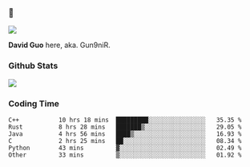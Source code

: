 ### 👋

![](https://komarev.com/ghpvc/?username=Gun9niR&label=Total+Views)

**David Guo** here, aka. Gun9niR.

### Github Stats

<img src="https://github-readme-stats.vercel.app/api?username=Gun9niR&count_private=true&show_icons=true&theme=vue-dark&hide_title=true">

### Coding Time

<!--START_SECTION:waka-->

```text
C++           10 hrs 18 mins  █████████░░░░░░░░░░░░░░░░   35.35 %
Rust          8 hrs 28 mins   ███████▒░░░░░░░░░░░░░░░░░   29.05 %
Java          4 hrs 56 mins   ████▒░░░░░░░░░░░░░░░░░░░░   16.93 %
C             2 hrs 25 mins   ██░░░░░░░░░░░░░░░░░░░░░░░   08.34 %
Python        43 mins         ▓░░░░░░░░░░░░░░░░░░░░░░░░   02.49 %
Other         33 mins         ▒░░░░░░░░░░░░░░░░░░░░░░░░   01.92 %
```

<!--END_SECTION:waka-->
